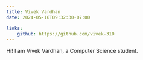 ```yaml
---
title: Vivek Vardhan
date: 2024-05-16T09:32:30-07:00

links:
    github: https://github.com/vivek-310
---
```


Hi! I am Vivek Vardhan, a Computer Science student.
